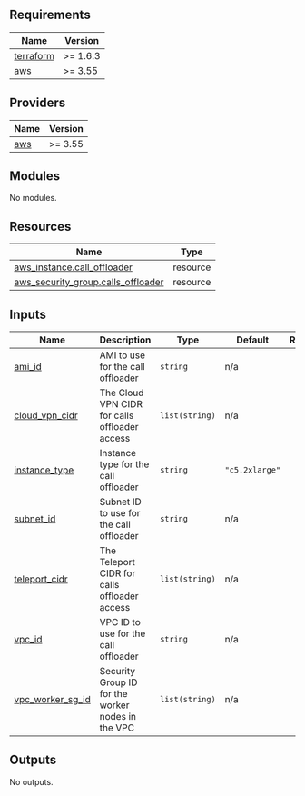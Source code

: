 ## Requirements

| Name | Version |
|------|---------|
| <a name="requirement_terraform"></a> [terraform](#requirement\_terraform) | >= 1.6.3 |
| <a name="requirement_aws"></a> [aws](#requirement\_aws) | >= 3.55 |

## Providers

| Name | Version |
|------|---------|
| <a name="provider_aws"></a> [aws](#provider\_aws) | >= 3.55 |

## Modules

No modules.

## Resources

| Name | Type |
|------|------|
| [aws_instance.call_offloader](https://registry.terraform.io/providers/hashicorp/aws/latest/docs/resources/instance) | resource |
| [aws_security_group.calls_offloader](https://registry.terraform.io/providers/hashicorp/aws/latest/docs/resources/security_group) | resource |

## Inputs

| Name | Description | Type | Default | Required |
|------|-------------|------|---------|:--------:|
| <a name="input_ami_id"></a> [ami\_id](#input\_ami\_id) | AMI to use for the call offloader | `string` | n/a | yes |
| <a name="input_cloud_vpn_cidr"></a> [cloud\_vpn\_cidr](#input\_cloud\_vpn\_cidr) | The Cloud VPN CIDR for calls offloader access | `list(string)` | n/a | yes |
| <a name="input_instance_type"></a> [instance\_type](#input\_instance\_type) | Instance type for the call offloader | `string` | `"c5.2xlarge"` | no |
| <a name="input_subnet_id"></a> [subnet\_id](#input\_subnet\_id) | Subnet ID to use for the call offloader | `string` | n/a | yes |
| <a name="input_teleport_cidr"></a> [teleport\_cidr](#input\_teleport\_cidr) | The Teleport CIDR for calls offloader access | `list(string)` | n/a | yes |
| <a name="input_vpc_id"></a> [vpc\_id](#input\_vpc\_id) | VPC ID to use for the call offloader | `string` | n/a | yes |
| <a name="input_vpc_worker_sg_id"></a> [vpc\_worker\_sg\_id](#input\_vpc\_worker\_sg\_id) | Security Group ID for the worker nodes in the VPC | `list(string)` | n/a | yes |

## Outputs

No outputs.
